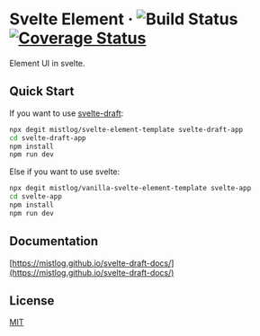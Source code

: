 # Svelte Element &middot; ![Build Status](https://github.com/mistlog/svelte-element/workflows/build/badge.svg) [![Coverage Status](https://coveralls.io/repos/github/mistlog/svelte-element/badge.svg)](https://coveralls.io/github/mistlog/svelte-element)

Element UI in svelte.

## Quick Start

If you want to use [svelte-draft](https://mistlog.github.io/svelte-draft-docs/):

```bash
npx degit mistlog/svelte-element-template svelte-draft-app
cd svelte-draft-app
npm install
npm run dev
```

Else if you want to use svelte:

```bash
npx degit mistlog/vanilla-svelte-element-template svelte-app
cd svelte-app
npm install
npm run dev
```

## Documentation

[https://mistlog.github.io/svelte-draft-docs/](https://mistlog.github.io/svelte-draft-docs/)

## License

[MIT](https://github.com/mistlog/svelte-element/blob/master/LICENSE)
